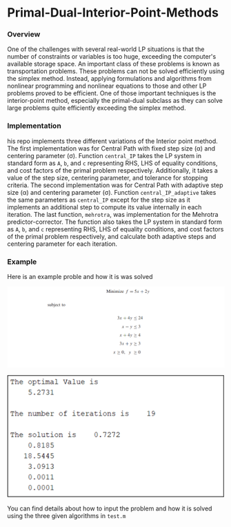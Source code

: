 # Primal-Dual-Interior-Point-Methods

### Overview

One of the challenges with several real-world LP situations is that the number of constraints or
variables is too huge, exceeding the computer's available storage space. An important class of
these problems is known as transportation problems. These problems can not be solved
efficiently using the simplex method. Instead, applying formulations and algorithms from
nonlinear programming and nonlinear equations to those and other LP problems proved to be
efficient. One of those important techniques is the interior-point method, especially the
primal-dual subclass as they can solve large problems quite efficiently exceeding the simplex
method. 

### Implementation 

his repo implements three different variations of the Interior point method. The first implementation was for Central Path with fixed step size (α) and centering parameter (σ). Function `central_IP` takes the LP system in standard form as `A`, `b`, and `c` representing RHS, LHS of equality conditions, and cost factors of the primal problem respectively. Additionally, it takes a value of the step size, centering parameter, and tolerance for stopping criteria. The second implementation was for Central Path with adaptive step size (α) and centering parameter (σ). Function `central_IP_adaptive` takes the same parameters as `central_IP` except for the step size as it implements an additional step to compute its value internally in each iteration. The last function, `mehrotra`, was implementation for the Mehrotra predictor-corrector. The function also takes the LP system in standard form as `A`, `b`, and `c` representing RHS, LHS of equality conditions, and cost factors of the primal problem respectively, and calculate both adaptive steps and centering parameter for each iteration.

### Example 

Here is an example proble and how it is was solved 

![Problem](example.PNG)

![Solution](solution.PNG)

You can find details about how to input the problem and how it is solved using the three given algorithms in `test.m`
